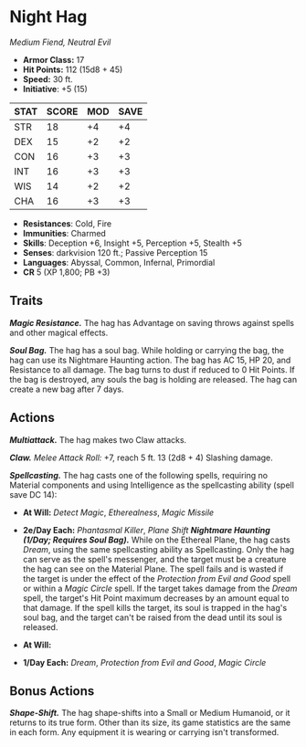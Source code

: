 # Night Hag

*Medium Fiend, Neutral Evil*

- **Armor Class:** 17
- **Hit Points:** 112 (15d8 + 45)
- **Speed:** 30 ft.
- **Initiative**: +5 (15)

|STAT|SCORE|MOD|SAVE|
| --- | --- | --- | ---- |
| STR | 18 | +4 | +4 |
| DEX | 15 | +2 | +2 |
| CON | 16 | +3 | +3 |
| INT | 16 | +3 | +3 |
| WIS | 14 | +2 | +2 |
| CHA | 16 | +3 | +3 |

- **Resistances**: Cold, Fire
- **Immunities**: Charmed
- **Skills**: Deception +6, Insight +5, Perception +5, Stealth +5
- **Senses**: darkvision 120 ft.; Passive Perception 15
- **Languages**: Abyssal, Common, Infernal, Primordial
- **CR** 5 (XP 1,800; PB +3)

## Traits

***Magic Resistance.*** The hag has Advantage on saving throws against spells and other magical effects.

***Soul Bag.*** The hag has a soul bag. While holding or carrying the bag, the hag can use its Nightmare Haunting action.
The bag has AC 15, HP 20, and Resistance to all damage. The bag turns to dust if reduced to 0 Hit Points. If the bag is destroyed, any souls the bag is holding are released. The hag can create a new bag after 7 days.


## Actions

***Multiattack.*** The hag makes two Claw attacks.

***Claw.*** *Melee Attack Roll:* +7, reach 5 ft. 13 (2d8 + 4) Slashing damage.

***Spellcasting.*** The hag casts one of the following spells, requiring no Material components and using Intelligence as the spellcasting ability (spell save DC 14):

- **At Will:** *Detect Magic*, *Etherealness*, *Magic Missile*
- **2e/Day Each:** *Phantasmal Killer*, *Plane Shift*
***Nightmare Haunting (1/Day; Requires Soul Bag).*** While on the Ethereal Plane, the hag casts *Dream*, using the same spellcasting ability as Spellcasting. Only the hag can serve as the spell's messenger, and the target must be a creature the hag can see on the Material Plane. The spell fails and is wasted if the target is under the effect of the *Protection from Evil and Good* spell or within a *Magic Circle* spell.
If the target takes damage from the *Dream* spell, the target's Hit Point maximum decreases by an amount equal to that damage. If the spell kills the target, its soul is trapped in the hag's soul bag, and the target can't be raised from the dead until its soul is released.

- **At Will:** 
- **1/Day Each:** *Dream*, *Protection from Evil and Good*, *Magic Circle*

## Bonus Actions

***Shape-Shift.*** The hag shape-shifts into a Small or Medium Humanoid, or it returns to its true form. Other than its size, its game statistics are the same in each form. Any equipment it is wearing or carrying isn't transformed.

